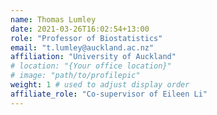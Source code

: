 ```yaml
---
name: Thomas Lumley
date: 2021-03-26T16:02:54+13:00
role: "Professor of Biostatistics"
email: "t.lumley@auckland.ac.nz"
affiliation: "University of Auckland"
# location: "{Your office location}"
# image: "path/to/profilepic"
weight: 1 # used to adjust display order
affiliate_role: "Co-supervisor of Eileen Li"
---
```

